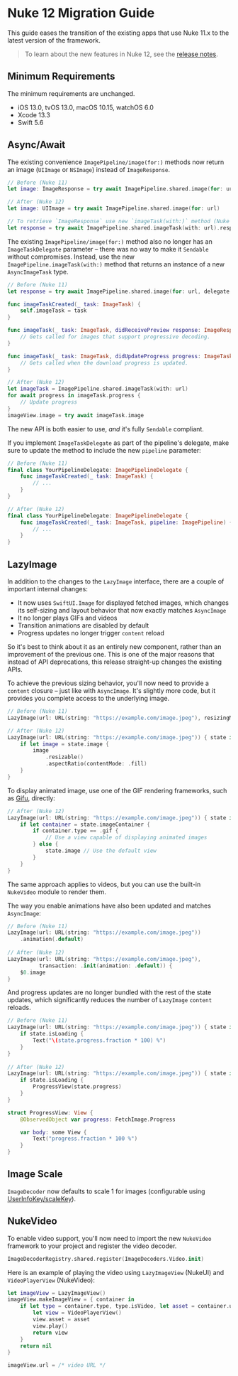 # Nuke 12 Migration Guide

This guide eases the transition of the existing apps that use Nuke 11.x to the latest version of the framework.

> To learn about the new features in Nuke 12, see the [release notes](https://github.com/kean/Nuke/releases/tag/12.0.0).

## Minimum Requirements

The minimum requirements are unchanged.

- iOS 13.0, tvOS 13.0, macOS 10.15, watchOS 6.0
- Xcode 13.3
- Swift 5.6

## Async/Await

The existing convenience `ImagePipeline/image(for:)` methods now return an image (`UIImage` or `NSImage`)  instead of `ImageResponse`.

```swift
// Before (Nuke 11)
let image: ImageResponse = try await ImagePipeline.shared.image(for: url)

// After (Nuke 12)
let image: UIImage = try await ImagePipeline.shared.image(for: url)

// To retrieve `ImageResponse` use new `imageTask(with:)` method (Nuke 12)
let response = try await ImagePipeline.shared.imageTask(with: url).response
```

The existing `ImagePipeline/image(for:)` method also no longer has an `ImageTaskDelegate` parameter – there was no way to make it `Sendable` without compromises. Instead, use the new `ImagePipeline.imageTask(with:)` method that returns an instance of a new `AsyncImageTask` type.

```swift
// Before (Nuke 11)
let response = try await ImagePipeline.shared.image(for: url, delegate: self)

func imageTaskCreated(_ task: ImageTask) {
    self.imageTask = task
}

func imageTask(_ task: ImageTask, didReceivePreview response: ImageResponse) {
    // Gets called for images that support progressive decoding.
}

func imageTask(_ task: ImageTask, didUpdateProgress progress: ImageTask.Progress) {
    // Gets called when the download progress is updated.
}
```

```swift
// After (Nuke 12)
let imageTask = ImagePipeline.shared.imageTask(with: url)
for await progress in imageTask.progress {
    // Update progress
}
imageView.image = try await imageTask.image
```

The new API is both easier to use, _and_ it's fully `Sendable` compliant.

If you implement `ImageTaskDelegate` as part of the pipeline's delegate, make sure to update the method to include the new `pipeline` parameter:

```swift
// Before (Nuke 11)
final class YourPipelineDelegate: ImagePipelineDelegate {
    func imageTaskCreated(_ task: ImageTask) {
        // ...
    }
}

// After (Nuke 12)
final class YourPipelineDelegate: ImagePipelineDelegate {
    func imageTaskCreated(_ task: ImageTask, pipeline: ImagePipeline) {
        // ...
    }
}
```

## LazyImage

In addition to the changes to the `LazyImage` interface, there are a couple of important internal changes:

- It now uses `SwiftUI.Image` for displayed fetched images, which changes its self-sizing and layout behavior that now exactly matches `AsyncImage`
- It no longer plays GIFs and videos
- Transition animations are disabled by default
- Progress updates no longer trigger `content` reload

So it's best to think about it as an entirely new component, rather than an improvement of the previous one. This is one of the major reasons that instead of API deprecations, this release straight-up changes the existing APIs.

To achieve the previous sizing behavior, you'll now need to provide a `content` closure – just like with `AsyncImage`. It's slightly more code, but it provides you complete access to the underlying image.

```swift
// Before (Nuke 11)
LazyImage(url: URL(string: "https://example.com/image.jpeg"), resizingMode: .aspectFill) 

// After (Nuke 12)
LazyImage(url: URL(string: "https://example.com/image.jpeg")) { state in
    if let image = state.image {
        image
            .resizable()
            .aspectRatio(contentMode: .fill)
    }
}
```

To display animated image, use one of the GIF rendering frameworks, such as [Gifu](https://github.com/kaishin/Gifu), directly:

```swift
// After (Nuke 12)
LazyImage(url: URL(string: "https://example.com/image.jpeg")) { state in
    if let container = state.imageContainer {
        if container.type == .gif {
            // Use a view capable of displaying animated images
        } else {
            state.image // Use the default view
        }
    }
}
```

The same approach applies to videos, but you can use the built-in `NukeVideo` module to render them.

The way you enable animations have also been updated and matches `AsyncImage`:

```swift
// Before (Nuke 11)
LazyImage(url: URL(string: "https://example.com/image.jpeg"))
    .animation(.default)
    
// After (Nuke 12)
LazyImage(url: URL(string: "https://example.com/image.jpeg"),
          transaction: .init(animation: .default)) {
    $0.image
}
```

And progress updates are no longer bundled with the rest of the state updates, which significantly reduces the number of `LazyImage` `content` reloads.

```swift
// Before (Nuke 11)
LazyImage(url: URL(string: "https://example.com/image.jpeg")) { state in 
    if state.isLoading {
        Text("\(state.progress.fraction * 100) %")
    }
}
    
// After (Nuke 12)
LazyImage(url: URL(string: "https://example.com/image.jpeg")) { state in
    if state.isLoading {
        ProgressView(state.progress)
    }
}

struct ProgressView: View {
    @ObservedObject var progress: FetchImage.Progress

    var body: some View {
        Text("progress.fraction * 100 %")
    }
}
```

## Image Scale

`ImageDecoder` now defaults to scale 1 for images (configurable using [UserInfoKey/scaleKey](https://kean-docs.github.io/nuke/documentation/nuke/imagerequest/userinfokey/scalekey/)).

## NukeVideo

To enable video support, you'll now need to import the new `NukeVideo` framework to your project and register the video decoder.

```swift
ImageDecoderRegistry.shared.register(ImageDecoders.Video.init)
```

Here is an example of playing the video using `LazyImageView` (NukeUI) and `VideoPlayerView` (NukeVideo):

```swift
let imageView = LazyImageView()
imageView.makeImageView = { container in
    if let type = container.type, type.isVideo, let asset = container.userInfo[.videoAssetKey] as? AVAsset {
        let view = VideoPlayerView()
        view.asset = asset
        view.play()
        return view
    }
    return nil
}

imageView.url = /* video URL */
```
